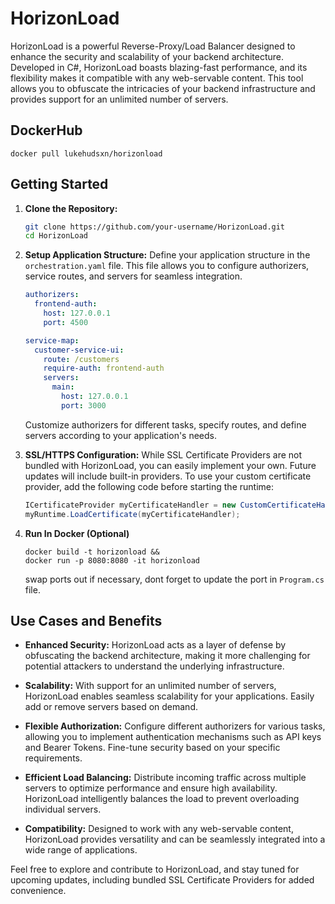 # HorizonLoad

HorizonLoad is a powerful Reverse-Proxy/Load Balancer designed to enhance the security and scalability of your backend architecture. Developed in C#, HorizonLoad boasts blazing-fast performance, and its flexibility makes it compatible with any web-servable content. This tool allows you to obfuscate the intricacies of your backend infrastructure and provides support for an unlimited number of servers.

## DockerHub
```shell
docker pull lukehudsxn/horizonload
```

## Getting Started

1. **Clone the Repository:**
   ```bash
   git clone https://github.com/your-username/HorizonLoad.git
   cd HorizonLoad
   ```

2. **Setup Application Structure:**
   Define your application structure in the `orchestration.yaml` file. This file allows you to configure authorizers, service routes, and servers for seamless integration.

   ```yaml
   authorizers:
     frontend-auth:
       host: 127.0.0.1
       port: 4500

   service-map:
     customer-service-ui:
       route: /customers
       require-auth: frontend-auth
       servers:
         main:
           host: 127.0.0.1
           port: 3000
   ```

   Customize authorizers for different tasks, specify routes, and define servers according to your application's needs.

3. **SSL/HTTPS Configuration:**
   While SSL Certificate Providers are not bundled with HorizonLoad, you can easily implement your own. Future updates will include built-in providers. To use your custom certificate provider, add the following code before starting the runtime:

   ```C#
   ICertificateProvider myCertificateHandler = new CustomCertificateHandler();
   myRuntime.LoadCertificate(myCertificateHandler);
   ```
4. **Run In Docker (Optional)**
    ```shell
    docker build -t horizonload &&
    docker run -p 8080:8080 -it horizonload 
    ```
    swap ports out if necessary, dont forget to update the port in `Program.cs` file.

## Use Cases and Benefits

- **Enhanced Security:**
  HorizonLoad acts as a layer of defense by obfuscating the backend architecture, making it more challenging for potential attackers to understand the underlying infrastructure.

- **Scalability:**
  With support for an unlimited number of servers, HorizonLoad enables seamless scalability for your applications. Easily add or remove servers based on demand.

- **Flexible Authorization:**
  Configure different authorizers for various tasks, allowing you to implement authentication mechanisms such as API keys and Bearer Tokens. Fine-tune security based on your specific requirements.

- **Efficient Load Balancing:**
  Distribute incoming traffic across multiple servers to optimize performance and ensure high availability. HorizonLoad intelligently balances the load to prevent overloading individual servers.

- **Compatibility:**
  Designed to work with any web-servable content, HorizonLoad provides versatility and can be seamlessly integrated into a wide range of applications.

Feel free to explore and contribute to HorizonLoad, and stay tuned for upcoming updates, including bundled SSL Certificate Providers for added convenience.